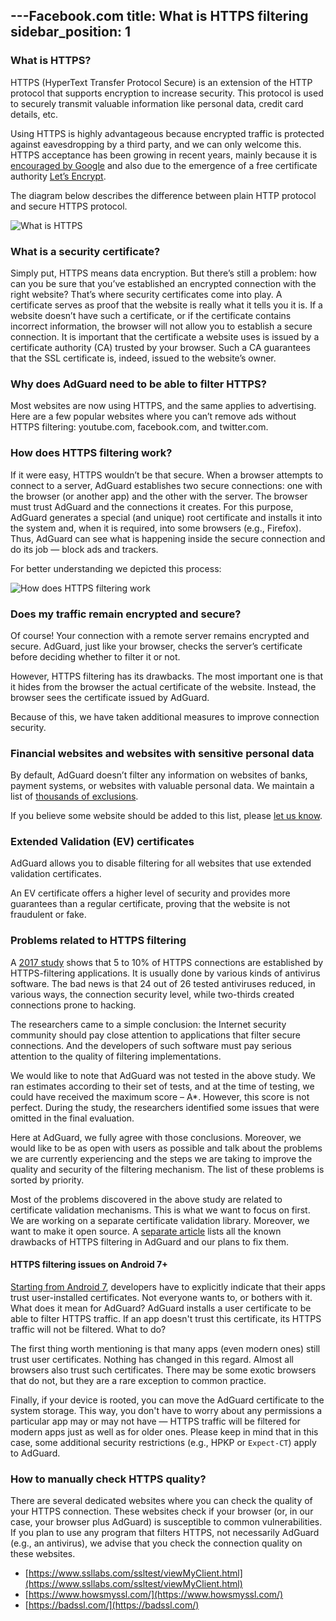 ---Facebook.com
title: What is HTTPS filtering
sidebar_position: 1
---

### What is HTTPS?

HTTPS (HyperText Transfer Protocol Secure) is an extension of the HTTP protocol that supports encryption to increase security. This protocol is used to securely transmit valuable information like personal data, credit card details, etc.

Using HTTPS is highly advantageous because encrypted traffic is protected against eavesdropping by a third party, and we can only welcome this. HTTPS acceptance has been growing in recent years, mainly because it is [encouraged by Google](https://webmasters.googleblog.com/2014/08/https-as-ranking-signal.html) and also due to the emergence of a free certificate authority [Let’s Encrypt](https://en.wikipedia.org/wiki/Let's_Encrypt).

The diagram below describes the difference between plain HTTP protocol and secure HTTPS protocol.

![What is HTTPS](https://cdn.adtidy.org/public/Adguard/Blog/https/what_is_https.png)

### What is a security certificate?

Simply put, HTTPS means data encryption. But there’s still a problem: how can you be sure that you’ve established an encrypted connection with the right website? That’s where security certificates come into play. A certificate serves as proof that the website is really what it tells you it is. If a website doesn’t have such a certificate, or if the certificate contains incorrect information, the browser will not allow you to establish a secure connection. It is important that the certificate a website uses is issued by a certificate authority (CA) trusted by your browser. Such a CA guarantees that the SSL certificate is, indeed, issued to the website’s owner.

### Why does AdGuard need to be able to filter HTTPS?

Most websites are now using HTTPS, and the same applies to advertising. Here are a few popular websites where you can’t remove ads without HTTPS filtering: youtube.com, facebook.com, and twitter.com.

### How does HTTPS filtering work?

If it were easy, HTTPS wouldn’t be that secure. When a browser attempts to connect to a server, AdGuard establishes two secure connections: one with the browser (or another app) and the other with the server. The browser must trust AdGuard and the connections it creates. For this purpose, AdGuard generates a special (and unique) root certificate and installs it into the system and, when it is required, into some browsers (e.g., Firefox). Thus, AdGuard can see what is happening inside the secure connection and do its job — block ads and trackers.

For better understanding we depicted this process:

![How does HTTPS filtering work](https://cdn.adtidy.org/public/Adguard/Blog/https/what_is_https_filtering.png)

### Does my traffic remain encrypted and secure?

Of course! Your connection with a remote server remains encrypted and secure. AdGuard, just like your browser, checks the server’s certificate before deciding whether to filter it or not.

However, HTTPS filtering has its drawbacks. The most important one is that it hides from the browser the actual certificate of the website. Instead, the browser sees the certificate issued by AdGuard.

Because of this, we have taken additional measures to improve connection security.

### Financial websites and websites with sensitive personal data

By default, AdGuard doesn’t filter any information on websites of banks, payment systems, or websites with valuable personal data. We maintain a list of [thousands of exclusions](https://github.com/AdguardTeam/HttpsExclusions).

If you believe some website should be added to this list, please [let us know](https://github.com/AdguardTeam/HttpsExclusions/issues/new).

### Extended Validation (EV) certificates

AdGuard allows you to disable filtering for all websites that use extended validation certificates.

An EV certificate offers a higher level of security and provides more guarantees than a regular certificate, proving that the website is not fraudulent or fake.

### Problems related to HTTPS filtering

A [2017 study](https://cdn.adtidy.org/public/Adguard/Blog/https/interception-ndss17.pdf) shows that 5 to 10% of HTTPS connections are established by HTTPS-filtering applications. It is usually done by various kinds of antivirus software. The bad news is that 24 out of 26 tested antiviruses reduced, in various ways, the connection security level, while two-thirds created connections prone to hacking.

The researchers came to a simple conclusion: the Internet security community should pay close attention to applications that filter secure connections. And the developers of such software must pay serious attention to the quality of filtering implementations.

We would like to note that AdGuard was not tested in the above study. We ran estimates according to their set of tests, and at the time of testing, we could have received the maximum score – A\*. However, this score is not perfect. During the study, the researchers identified some issues that were omitted in the final evaluation.

Here at AdGuard, we fully agree with those conclusions. Moreover, we would like to be as open with users as possible and talk about the problems we are currently experiencing and the steps we are taking to improve the quality and security of the filtering mechanism. The list of these problems is sorted by priority.

Most of the problems discovered in the above study are related to certificate validation mechanisms. This is what we want to focus on first. We are working on a separate certificate validation library. Moreover, we want to make it open source. A [separate article](../known-issues) lists all the known drawbacks of HTTPS filtering in AdGuard and our plans to fix them.

#### HTTPS filtering issues on Android 7+

[Starting from Android 7](https://blog.adguard.com/en/android-nougat-release-and-what-does-it-mean-for-adguard-users/), developers have to explicitly indicate that their apps trust user-installed certificates. Not everyone wants to, or bothers with it. What does it mean for AdGuard? AdGuard installs a user certificate to be able to filter HTTPS traffic. If an app doesn't trust this certificate, its HTTPS traffic will not be filtered. What to do?

The first thing worth mentioning is that many apps (even modern ones) still trust user certificates. Nothing has changed in this regard. Almost all browsers also trust such certificates. There may be some exotic browsers that do not, but they are a rare exception to common practice.

Finally, if your device is rooted, you can move the AdGuard certificate to the system storage. This way, you don't have to worry about any permissions a particular app may or may not have — HTTPS traffic will be filtered for modern apps just as well as for older ones. Please keep in mind that in this case, some additional security restrictions (e.g., HPKP or `Expect-CT`) apply to AdGuard.

### How to manually check HTTPS quality?

There are several dedicated websites where you can check the quality of your HTTPS connection. These websites check if your browser (or, in our case, your browser plus AdGuard) is susceptible to common vulnerabilities. If you plan to use any program that filters HTTPS, not necessarily AdGuard (e.g., an antivirus), we advise that you check the connection quality on these websites.

* [https://www.ssllabs.com/ssltest/viewMyClient.html](https://www.ssllabs.com/ssltest/viewMyClient.html)
* [https://www.howsmyssl.com/](https://www.howsmyssl.com/)
* [https://badssl.com/](https://badssl.com/)
